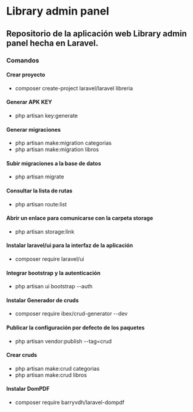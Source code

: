 # Library admin panel

## Repositorio de la aplicación web Library admin panel hecha en Laravel.

### Comandos

#### Crear proyecto

- composer create-project laravel/laravel libreria

#### Generar APK KEY

- php artisan key:generate

#### Generar migraciones

- php artisan make:migration categorias
- php artisan make:migration libros

#### Subir migraciones a la base de datos

- php artisan migrate

#### Consultar la lista de rutas

- php artisan route:list

#### Abrir un enlace para comunicarse con la carpeta storage

- php artisan storage:link

#### Instalar laravel/ui para la interfaz de la aplicación

- composer require laravel/ui

#### Integrar bootstrap y la autenticación

- php artisan ui bootstrap --auth

#### Instalar Generador de cruds

- composer require ibex/crud-generator --dev

#### Publicar la configuración por defecto de los paquetes

- php artisan vendor:publish --tag=crud

#### Crear cruds

- php artisan make:crud categorias
- php artisan make:crud libros

#### Instalar DomPDF

- composer require barryvdh/laravel-dompdf